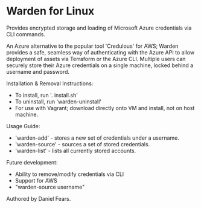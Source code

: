 # Warden for Linux

Provides encrypted storage and loading of Microsoft Azure credentials via CLI commands.

An Azure alternative to the popular tool 'Credulous' for AWS; Warden provides a safe, seamless way of authenticating with the Azure API to allow deployment of assets via Terraform or the Azure CLI. Multiple users can securely store their Azure credentials on a single machine, locked behind a username and password.

Installation & Removal Instructions:

* To install, run '. install.sh'
* To uninstall, run 'warden-uninstall'
* For use with Vagrant; download directly onto VM and install, not on host machine.

Usage Guide:

* 'warden-add' - stores a new set of credentials under a username.
* 'warden-source' - sources a set of stored credentials.
* 'warden-list' - lists all currently stored accounts.

Future development:

* Ability to remove/modify credentials via CLI
* Support for AWS
* "warden-source username"

Authored by Daniel Fears.
